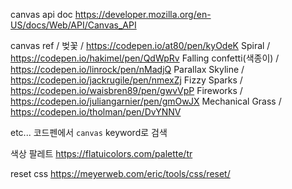 canvas api doc
https://developer.mozilla.org/en-US/docs/Web/API/Canvas_API

canvas ref /
벚꽃 / https://codepen.io/at80/pen/kyOdeK
Spiral / https://codepen.io/hakimel/pen/QdWpRv
Falling confetti(색종이) / https://codepen.io/linrock/pen/nMadjQ
Parallax Skyline / https://codepen.io/jackrugile/pen/nmexZj
Fizzy Sparks / https://codepen.io/waisbren89/pen/gwvVpP
Fireworks / https://codepen.io/juliangarnier/pen/gmOwJX
Mechanical Grass / https://codepen.io/tholman/pen/DvYNNV

etc... 코드펜에서 `canvas` keyword로 검색

색상 팔레트
https://flatuicolors.com/palette/tr

reset css
https://meyerweb.com/eric/tools/css/reset/
